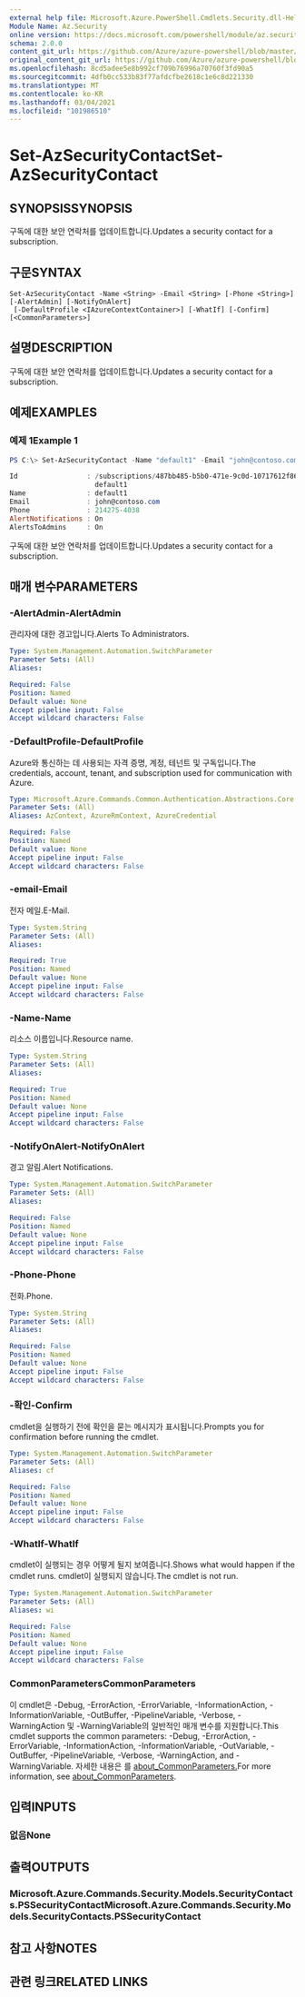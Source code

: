 ```yaml
---
external help file: Microsoft.Azure.PowerShell.Cmdlets.Security.dll-Help.xml
Module Name: Az.Security
online version: https://docs.microsoft.com/powershell/module/az.security/Set-AzSecurityContact
schema: 2.0.0
content_git_url: https://github.com/Azure/azure-powershell/blob/master/src/Security/Security/help/Set-AzSecurityContact.md
original_content_git_url: https://github.com/Azure/azure-powershell/blob/master/src/Security/Security/help/Set-AzSecurityContact.md
ms.openlocfilehash: 8cd5adee5e8b992cf709b76996a70760f3fd90a5
ms.sourcegitcommit: 4dfb0cc533b83f77afdcfbe2618c1e6c8d221330
ms.translationtype: MT
ms.contentlocale: ko-KR
ms.lasthandoff: 03/04/2021
ms.locfileid: "101986510"
---
```

# <span data-ttu-id="d3df1-101">Set-AzSecurityContact</span><span class="sxs-lookup"><span data-stu-id="d3df1-101">Set-AzSecurityContact</span></span>

## <span data-ttu-id="d3df1-102">SYNOPSIS</span><span class="sxs-lookup"><span data-stu-id="d3df1-102">SYNOPSIS</span></span>
<span data-ttu-id="d3df1-103">구독에 대한 보안 연락처를 업데이트합니다.</span><span class="sxs-lookup"><span data-stu-id="d3df1-103">Updates a security contact for a subscription.</span></span>

## <span data-ttu-id="d3df1-104">구문</span><span class="sxs-lookup"><span data-stu-id="d3df1-104">SYNTAX</span></span>

```
Set-AzSecurityContact -Name <String> -Email <String> [-Phone <String>] [-AlertAdmin] [-NotifyOnAlert]
 [-DefaultProfile <IAzureContextContainer>] [-WhatIf] [-Confirm] [<CommonParameters>]
```

## <span data-ttu-id="d3df1-105">설명</span><span class="sxs-lookup"><span data-stu-id="d3df1-105">DESCRIPTION</span></span>
<span data-ttu-id="d3df1-106">구독에 대한 보안 연락처를 업데이트합니다.</span><span class="sxs-lookup"><span data-stu-id="d3df1-106">Updates a security contact for a subscription.</span></span>

## <span data-ttu-id="d3df1-107">예제</span><span class="sxs-lookup"><span data-stu-id="d3df1-107">EXAMPLES</span></span>

### <span data-ttu-id="d3df1-108">예제 1</span><span class="sxs-lookup"><span data-stu-id="d3df1-108">Example 1</span></span>
```powershell
PS C:\> Set-AzSecurityContact -Name "default1" -Email "john@contoso.com" -Phone "214275-4038" -AlertAdmin -NotifyOnAlert

Id                 : /subscriptions/487bb485-b5b0-471e-9c0d-10717612f869/providers/Microsoft.Security/securityContacts/
                     default1
Name               : default1
Email              : john@contoso.com
Phone              : 214275-4038
AlertNotifications : On
AlertsToAdmins     : On
```

<span data-ttu-id="d3df1-109">구독에 대한 보안 연락처를 업데이트합니다.</span><span class="sxs-lookup"><span data-stu-id="d3df1-109">Updates a security contact for a subscription.</span></span>

## <span data-ttu-id="d3df1-110">매개 변수</span><span class="sxs-lookup"><span data-stu-id="d3df1-110">PARAMETERS</span></span>

### <span data-ttu-id="d3df1-111">-AlertAdmin</span><span class="sxs-lookup"><span data-stu-id="d3df1-111">-AlertAdmin</span></span>
<span data-ttu-id="d3df1-112">관리자에 대한 경고입니다.</span><span class="sxs-lookup"><span data-stu-id="d3df1-112">Alerts To Administrators.</span></span>

```yaml
Type: System.Management.Automation.SwitchParameter
Parameter Sets: (All)
Aliases:

Required: False
Position: Named
Default value: None
Accept pipeline input: False
Accept wildcard characters: False
```

### <span data-ttu-id="d3df1-113">-DefaultProfile</span><span class="sxs-lookup"><span data-stu-id="d3df1-113">-DefaultProfile</span></span>
<span data-ttu-id="d3df1-114">Azure와 통신하는 데 사용되는 자격 증명, 계정, 테넌트 및 구독입니다.</span><span class="sxs-lookup"><span data-stu-id="d3df1-114">The credentials, account, tenant, and subscription used for communication with Azure.</span></span>

```yaml
Type: Microsoft.Azure.Commands.Common.Authentication.Abstractions.Core.IAzureContextContainer
Parameter Sets: (All)
Aliases: AzContext, AzureRmContext, AzureCredential

Required: False
Position: Named
Default value: None
Accept pipeline input: False
Accept wildcard characters: False
```

### <span data-ttu-id="d3df1-115">-email</span><span class="sxs-lookup"><span data-stu-id="d3df1-115">-Email</span></span>
<span data-ttu-id="d3df1-116">전자 메일.</span><span class="sxs-lookup"><span data-stu-id="d3df1-116">E-Mail.</span></span>

```yaml
Type: System.String
Parameter Sets: (All)
Aliases:

Required: True
Position: Named
Default value: None
Accept pipeline input: False
Accept wildcard characters: False
```

### <span data-ttu-id="d3df1-117">-Name</span><span class="sxs-lookup"><span data-stu-id="d3df1-117">-Name</span></span>
<span data-ttu-id="d3df1-118">리소스 이름입니다.</span><span class="sxs-lookup"><span data-stu-id="d3df1-118">Resource name.</span></span>

```yaml
Type: System.String
Parameter Sets: (All)
Aliases:

Required: True
Position: Named
Default value: None
Accept pipeline input: False
Accept wildcard characters: False
```

### <span data-ttu-id="d3df1-119">-NotifyOnAlert</span><span class="sxs-lookup"><span data-stu-id="d3df1-119">-NotifyOnAlert</span></span>
<span data-ttu-id="d3df1-120">경고 알림.</span><span class="sxs-lookup"><span data-stu-id="d3df1-120">Alert Notifications.</span></span>

```yaml
Type: System.Management.Automation.SwitchParameter
Parameter Sets: (All)
Aliases:

Required: False
Position: Named
Default value: None
Accept pipeline input: False
Accept wildcard characters: False
```

### <span data-ttu-id="d3df1-121">-Phone</span><span class="sxs-lookup"><span data-stu-id="d3df1-121">-Phone</span></span>
<span data-ttu-id="d3df1-122">전화.</span><span class="sxs-lookup"><span data-stu-id="d3df1-122">Phone.</span></span>

```yaml
Type: System.String
Parameter Sets: (All)
Aliases:

Required: False
Position: Named
Default value: None
Accept pipeline input: False
Accept wildcard characters: False
```

### <span data-ttu-id="d3df1-123">-확인</span><span class="sxs-lookup"><span data-stu-id="d3df1-123">-Confirm</span></span>
<span data-ttu-id="d3df1-124">cmdlet을 실행하기 전에 확인을 묻는 메시지가 표시됩니다.</span><span class="sxs-lookup"><span data-stu-id="d3df1-124">Prompts you for confirmation before running the cmdlet.</span></span>

```yaml
Type: System.Management.Automation.SwitchParameter
Parameter Sets: (All)
Aliases: cf

Required: False
Position: Named
Default value: None
Accept pipeline input: False
Accept wildcard characters: False
```

### <span data-ttu-id="d3df1-125">-WhatIf</span><span class="sxs-lookup"><span data-stu-id="d3df1-125">-WhatIf</span></span>
<span data-ttu-id="d3df1-126">cmdlet이 실행되는 경우 어떻게 될지 보여줍니다.</span><span class="sxs-lookup"><span data-stu-id="d3df1-126">Shows what would happen if the cmdlet runs.</span></span> <span data-ttu-id="d3df1-127">cmdlet이 실행되지 않습니다.</span><span class="sxs-lookup"><span data-stu-id="d3df1-127">The cmdlet is not run.</span></span>

```yaml
Type: System.Management.Automation.SwitchParameter
Parameter Sets: (All)
Aliases: wi

Required: False
Position: Named
Default value: None
Accept pipeline input: False
Accept wildcard characters: False
```

### <span data-ttu-id="d3df1-128">CommonParameters</span><span class="sxs-lookup"><span data-stu-id="d3df1-128">CommonParameters</span></span>
<span data-ttu-id="d3df1-129">이 cmdlet은 -Debug, -ErrorAction, -ErrorVariable, -InformationAction, -InformationVariable, -OutBuffer, -PipelineVariable, -Verbose, -WarningAction 및 -WarningVariable의 일반적인 매개 변수를 지원합니다.</span><span class="sxs-lookup"><span data-stu-id="d3df1-129">This cmdlet supports the common parameters: -Debug, -ErrorAction, -ErrorVariable, -InformationAction, -InformationVariable, -OutVariable, -OutBuffer, -PipelineVariable, -Verbose, -WarningAction, and -WarningVariable.</span></span> <span data-ttu-id="d3df1-130">자세한 내용은 를 [about_CommonParameters.](http://go.microsoft.com/fwlink/?LinkID=113216)</span><span class="sxs-lookup"><span data-stu-id="d3df1-130">For more information, see [about_CommonParameters](http://go.microsoft.com/fwlink/?LinkID=113216).</span></span>

## <span data-ttu-id="d3df1-131">입력</span><span class="sxs-lookup"><span data-stu-id="d3df1-131">INPUTS</span></span>

### <span data-ttu-id="d3df1-132">없음</span><span class="sxs-lookup"><span data-stu-id="d3df1-132">None</span></span>

## <span data-ttu-id="d3df1-133">출력</span><span class="sxs-lookup"><span data-stu-id="d3df1-133">OUTPUTS</span></span>

### <span data-ttu-id="d3df1-134">Microsoft.Azure.Commands.Security.Models.SecurityContacts.PSSecurityContact</span><span class="sxs-lookup"><span data-stu-id="d3df1-134">Microsoft.Azure.Commands.Security.Models.SecurityContacts.PSSecurityContact</span></span>

## <span data-ttu-id="d3df1-135">참고 사항</span><span class="sxs-lookup"><span data-stu-id="d3df1-135">NOTES</span></span>

## <span data-ttu-id="d3df1-136">관련 링크</span><span class="sxs-lookup"><span data-stu-id="d3df1-136">RELATED LINKS</span></span>
